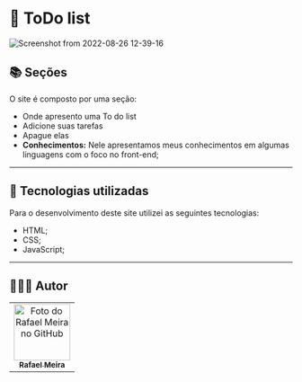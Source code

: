 <h1>
  📕 ToDo list
</h1>

![Screenshot from 2022-08-26 12-39-16](https://user-images.githubusercontent.com/93865745/186942407-e0ded22e-981c-44eb-872f-29cdc037bdbe.png)

## 📚 Seções

O site é composto por uma seção:

- Onde apresento uma To do list
- Adicione suas tarefas
- Apague elas 
- **Conhecimentos:** Nele apresentamos meus conhecimentos em algumas linguagens com o foco no front-end;

---

## 💼 Tecnologias utilizadas

Para o desenvolvimento deste site utilizei as seguintes tecnologias:

- HTML;
- CSS;
- JavaScript;


---

<h2> 👨🏻‍💻 Autor</h2>

<table>
  <tr>
    <td align="center">
      <a href="https://github.com/RafaelM10">
        <img src="https://avatars.githubusercontent.com/u/93865745?v=4" width="100px;" alt="Foto do Rafael Meira no GitHub"/><br>
        <sub>
          <b>Rafael Meira</b>
        </sub>
      </a>
    </td>
  </tr>
</table>

